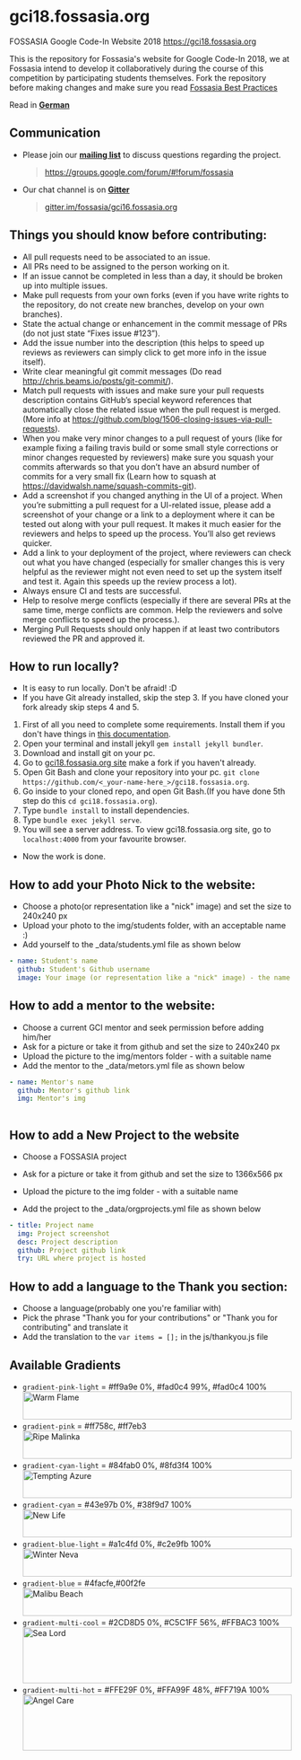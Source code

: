 # gci18.fossasia.org
FOSSASIA Google Code-In Website 2018
https://gci18.fossasia.org

This is the repository for Fossasia's website for Google Code-In 2018, we at Fossasia intend to develop it collaboratively during the course of this competition by participating students themselves. Fork the repository before making changes and make sure you read [Fossasia Best Practices](https://blog.fossasia.org/open-source-developer-guide-and-best-practices-at-fossasia/)

Read in **[German](https://github.com/Ritzing/gci18.fossasia.org/blob/master/translations/GermanReadme.md)**

## Communication

- Please join our **[mailing list](https://groups.google.com/forum/#!forum/fossasia)** to discuss questions regarding the project.

  > https://groups.google.com/forum/#!forum/fossasia

- Our chat channel is on **[Gitter](https://gitter.im/fossasia/gci16.fossasia.org)**

  > [gitter.im/fossasia/gci16.fossasia.org](https://gitter.im/fossasia/gci16.fossasia.org)

## Things you should know before contributing:
- All pull requests need to be associated to an issue.
- All PRs need to be assigned to the person working on it.
- If an issue cannot be completed in less than a day, it should be broken up into multiple issues.
- Make pull requests from your own forks (even if you have write rights to the repository, do not create new branches, develop on your own branches).
- State the actual change or enhancement in the commit message of PRs (do not just state “Fixes issue #123”).
- Add the issue number into the description (this helps to speed up reviews as reviewers can simply click to get more info in the issue itself).
- Write clear meaningful git commit messages (Do read http://chris.beams.io/posts/git-commit/).
- Match pull requests with issues and make sure your pull requests description contains GitHub’s special keyword references that automatically close the related issue when the pull request is merged. (More info at https://github.com/blog/1506-closing-issues-via-pull-requests).
- When you make very minor changes to a pull request of yours (like for example fixing a failing travis build or some small style corrections or minor changes requested by reviewers) make sure you squash your commits afterwards so that you don’t have an absurd number of commits for a very small fix (Learn how to squash at https://davidwalsh.name/squash-commits-git).
- Add a screenshot if you changed anything in the UI of a project. When you’re submitting a pull request for a UI-related issue, please add a screenshot of your change or a link to a deployment where it can be tested out along with your pull request. It makes it much easier for the reviewers and helps to speed up the process. You’ll also get reviews quicker.
- Add a link to your deployment of the project, where reviewers can check out what you have changed (especially for smaller changes this is very helpful as the reviewer might not even need to set up the system itself and test it. Again this speeds up the review process a lot).
- Always ensure CI and tests are successful.
- Help to resolve merge conflicts (especially if there are several PRs at the same time, merge conflicts are common. Help the reviewers and solve merge conflicts to speed up the process.).
- Merging Pull Requests should only happen if at least two contributors reviewed the PR and approved it.

## How to run locally?
- It is easy to run locally. Don't be afraid! :D
- If you have Git already installed, skip the step 3. If you have cloned your fork already skip steps 4 and 5. 
1. First of all you need to complete some requirements. Install them if you don't have things in [this documentation](https://jekyllrb.com/docs/installation/).
2. Open your terminal and install jekyll `gem install jekyll bundler`.
3. Download and install git on your pc.
4. Go to [gci18.fossasia.org site](https://github.com/fossasia/gci18.fossasia.org) make a fork if you haven't already.
5. Open Git Bash and clone your repository into your pc. `git clone https://github.com/<_your-name-here_>/gci18.fossasia.org`.
6. Go inside to your cloned repo, and open Git Bash.(If you have done 5th step do this `cd gci18.fossasia.org`).
7. Type `bundle install` to install dependencies.
8. Type `bundle exec jekyll serve`. 
9. You will see a server address. To view gci18.fossasia.org site, go to `localhost:4000` from your favourite browser.

- Now the work is done.

## How to add your Photo Nick to the website:
- Choose a photo(or representation like a "nick" image) and set the size to 240x240 px
- Upload your photo to the img/students folder, with an acceptable name :)
- Add yourself to the _data/students.yml file as shown below
```yaml
- name: Student's name
  github: Student's Github username
  image: Your image (or representation like a "nick" image) - the name must match the one you uploaded to the folder
```

## How to add a mentor to the website:
- Choose a current GCI mentor and seek permission before adding him/her
- Ask for a picture or take it from github and set the size to 240x240 px
- Upload the picture to the img/mentors folder - with a suitable name
-  Add the mentor to the _data/metors.yml file as shown below
```yaml
- name: Mentor's name
  github: Mentor's github link
  img: Mentor's img 
  
```
## How to add a New Project to the website
-  Choose a FOSSASIA project

- Ask for a picture or take it from github and set the size to 1366x566 px
- Upload the picture to the img folder - with a suitable name
- Add the project to the _data/orgprojects.yml file as shown below

```yaml
- title: Project name
  img: Project screenshot
  desc: Project description
  github: Project github link
  try: URL where project is hosted 
```
## How to add a language to the Thank you section:
- Choose a language(probably one you're familiar with)
- Pick the phrase "Thank you for your contributions" or "Thank you for contributing" and translate it
- Add the translation to the `var items = [];` in the js/thankyou.js file

## Available Gradients
- `gradient-pink-light` =  #ff9a9e 0%, #fad0c4 99%, #fad0c4 100%
<img src="https://webgradients.com/public/webgradients_png/001%20Warm%20Flame.png"
     alt="Warm Flame"
     width = 100%
     height= 50px/>
- `gradient-pink` = #ff758c, #ff7eb3
<img src="https://webgradients.com/public/webgradients_png/080%20Passionate%20Bed.png"
     alt="Ripe Malinka"
     width= 100%
     height= 50px/>
- `gradient-cyan-light` = #84fab0 0%, #8fd3f4 100%
<img src="https://webgradients.com/public/webgradients_png/012%20Tempting%20Azure.png"
     alt="Tempting Azure"
     width = 100%
     height= 50px/>
- `gradient-cyan` = #43e97b 0%, #38f9d7 100%
<img src="https://webgradients.com/public/webgradients_png/020%20New%20Life.png"
     alt="New Life"
     width= 100%
     height= 50px/>
- `gradient-blue-light` = #a1c4fd 0%, #c2e9fb 100%
<img src="https://webgradients.com/public/webgradients_png/010%20Winter%20Neva.png"
     alt="Winter Neva"
     width= 100%
     height = 50px/>
- `gradient-blue` = #4facfe,#00f2fe
<img src="https://webgradients.com/public/webgradients_png/019%20Malibu%20Beach.png"
     alt="Malibu Beach"
     width= 100%
     height = 50px />
- `gradient-multi-cool` =  #2CD8D5 0%, #C5C1FF 56%, #FFBAC3 100%
<img src="https://webgradients.com/public/webgradients_png/152%20Sea%20Lord.png"
     alt="Sea Lord"
     width= 100%
     height = 100px />
- `gradient-multi-hot` = #FFE29F 0%, #FFA99F 48%, #FF719A 100%
<img src="https://webgradients.com/public/webgradients_png/158%20Angel%20Care.png"
     alt="Angel Care"
     width= 100%
     height = 100px />


